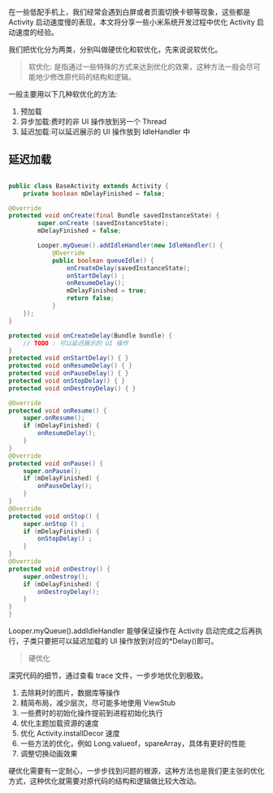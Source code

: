 在一些低配手机上，我们经常会遇到白屏或者页面切换卡顿等现象，这些都是 Activity 启动速度慢的表现，本文将分享一些小米系统开发过程中优化 Activity 启动速度的经验。

我们把优化分为两类，分别叫做硬优化和软优化，先来说说软优化。

> 软优化:
是指通过一些特殊的方式来达到优化的效果，这种方法一般会尽可能地少修改原代码的结构和逻辑。

一般主要用以下几种软优化的方法:

1. 预加载
2. 异步加载:费时的非 UI 操作放到另一个 Thread
3. 延迟加载:可以延迟展示的 UI 操作放到 IdleHandler 中

## 延迟加载

```java

public class BaseActivity extends Activity { 
    private boolean mDelayFinished = false;

@Override
protected void onCreate(final Bundle savedInstanceState) {
        super.onCreate (savedInstanceState); 
        mDelayFinished = false;

        Looper.myQueue().addIdleHandler(new IdleHandler() { 
            @Override
            public boolean queueIdle() {
                onCreateDelay(savedInstanceState); 
                onStartDelay() ;
                onResumeDelay();
                mDelayFinished = true;
                return false; 
            }
    });
}

protected void onCreateDelay(Bundle bundle) {
    // TODO : 可以延迟展示的 UI 操作 
}
protected void onStartDelay() { }
protected void onResumeDelay() { }
protected void onPauseDelay() { }
protected void onStopDelay() { }
protected void onDestroyDelay() { }

@Override
protected void onResume() {
    super.onResume();
    if (mDelayFinished) {
        onResumeDelay(); 
    }
} 
@Override
protected void onPause() { 
    super.onPause();
    if (mDelayFinished) { 
        onPauseDelay();
    } 
}
@Override
protected void onStop() {
    super.onStop () ;
    if (mDelayFinished) {
        onStopDelay() ; 
    }
} 
@Override
protected void onDestroy() { 
    super.onDestroy();
    if (mDelayFinished) { 
        onDestroyDelay();
    } 
}
}
```


Looper.myQueue().addIdleHandler 能够保证操作在 Activity 启动完成之后再执
行，子类只要把可以延迟加载的 UI 操作放到对应的*Delay()即可。

> 硬优化

深究代码的细节，通过查看 trace 文件，一步步地优化到极致。

1. 去除耗时的图片，数据库等操作
2. 精简布局，减少层次，尽可能多地使用 ViewStub
3. 一些费时的初始化操作提前到进程初始化执行
4. 优化主题加载资源的速度
5. 优化 Activity.installDecor 速度
6. 一些方法的优化，例如 Long.valueof，spareArray，具体有更好的性能 
7.  调整切换动画效果

硬优化需要有一定耐心，一步步找到问题的根源，这种方法也是我们更主张的优化
方式，这种优化就需要对原代码的结构和逻辑做比较大改动。